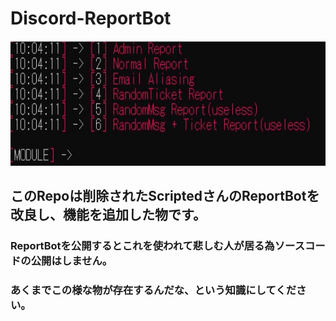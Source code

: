 # Discord-ReportBot
<p align="center">
  <a href="https://github.com/yutodadil/Discord-ReportBot">
    <img src="images/106FA6B6-0785-4114-8554-0B47919C09E8.jpeg" alt="Sample" width="1500" height="200">
  </a>
</p>

## このRepoは削除されたScriptedさんのReportBotを改良し、機能を追加した物です。
### ReportBotを公開するとこれを使われて悲しむ人が居る為ソースコードの公開はしません。
### あくまでこの様な物が存在するんだな、という知識にしてください。
